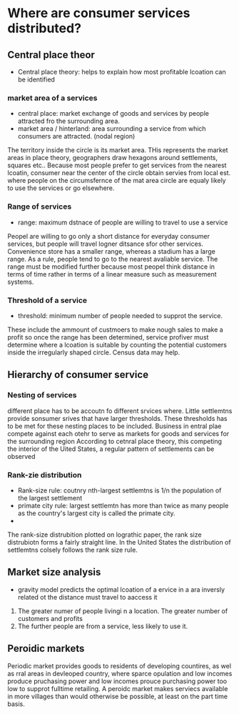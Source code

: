 # Where are consumer services distributed?

## Central place theor

- Central place theory: helps to explain how most profitable lcoation can be identified

### market area of a services

- central place: market exchange of goods and services by people attracted fro the surrounding area. 
- market area / hinterland: area surrounding a service from which consumers are attracted. (nodal region)

The territory inside the circle is its market area. THis represents the market areas in place theory, geographers draw hexagons around settlements, squares etc.. Because most people prefer to get services from the nearest lcoatin, consumer near the center of the circle obtain servies from local est. where people on the circumsfernce of the mat area circle are equaly likely to use the services or go elsewhere.

### Range of services

- range: maximum dstnace of people are willing to travel to use a service

Peopel are willing to go only a short distance for everyday consumer services, but people will travel logner ditsance sfor other services. Convenience store has a smaller range, whereas a stadium has a large range. As a rule, people tend to go to the nearest avaliable service. The range must be modified further because most peopel think distance in terms of time rather in terms of a linear measure such as measurement systems.

### Threshold of a service

- threshold: minimum number of people needed to supprot the service.

These include the ammount of custmoers to make nough sales to make a profit so once the range has been determined, service profiver must determine where a lcoation is suitable by counting the potential customers inside the irregularly shaped circle. Census data may help.

## Hierarchy of consumer service

### Nesting of services

different place has to be accoutn fo different srvices where. Little settlemtns provide sonsumer srives that have larger thresholds. These thresholds has to be met for these nesting places to be included. Business in entral plae compete against each otehr to serve as markets for goods and services for the surrounding region According to cetnral place theory, this competing the interior of the Uited States, a regular pattern of settlements can be observed

### Rank-zie distribution

- Rank-size rule: coutnry nth-largest settlemtns is 1/n the population of the largest settlement
- primate city rule: largest settlemtn has more than twice as many people as the country's largest city is called the primate city. 
- 

The rank-size distrubition plotted on lograthic paper, the rank size distrubiotn forms a fairly straight line. In the United States the distribution of settlemtns colsely follows the rank size rule.

## Market size analysis

- gravity model predicts the optimal lcoation of a ervice in a ara inversly related ot the distance must travel to aaccess it

1. The greater numer of people livingi n a location. The greater number of customers and profits
2. The further people are from a service, less likely to use it.

## Peroidic markets

Periodic market provides goods to residents of developing countires, as wel as rral areas in devleoped country, where sparce opulation and low incomes produce pruchasing power and low incomes prouce purchasing power too low to supprot fulltime retailing. A peroidc market makes serviecs available in more villages than would otherwise be possible, at least on the part time basis.


